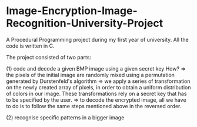 # Image-Encryption-Image-Recognition-University-Project
A Procedural Programming project during my first year of university.
All the code is written in C.

The project consisted of two parts:

  (1) code and decode a given BMP image using a given secret key
     How?
        => the pixels of the initial image are randomly mixed using a permutation generated by Durstenfeld's algorithm
        => we apply a series of transformation on the newly created array of pixels, in order to obtain a uniform distribution of colors in our image. These transformations rely on a secret key that has to be specified by the user.
        => to decode the encrypted image, all we have to do is to follow the same steps mentioned above in the reversed order.
  
  (2) recognise specific patterns in a bigger image
